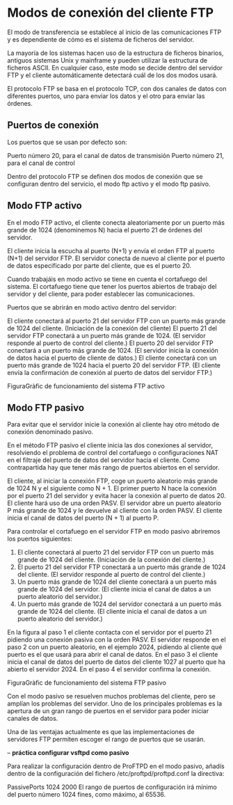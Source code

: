 # Modos de conexión del cliente FTP

El modo de transferencia se establece al inicio de las comunicaciones FTP y es dependiente de cómo es el sistema de ficheros del servidor.

La mayoría de los sistemas hacen uso de la estructura de ficheros binarios, antiguos sistemas Unix y mainframe y pueden utilizar la estructura de ficheros ASCII. En cualquier caso, este modo se decide dentro del servidor FTP y el cliente automáticamente detectará cuál de los dos modos usará.

El protocolo FTP se basa en el protocolo TCP, con dos canales de datos con diferentes puertos, uno para enviar los datos y el otro para enviar las órdenes.

## Puertos de conexión
Los puertos que se usan por defecto son:

Puerto número 20, para el canal de datos de transmisión
Puerto número 21, para el canal de control

Dentro del protocolo FTP se definen dos modos de conexión que se configuran dentro del servicio, el modo ftp activo y el modo ftp pasivo.

## Modo FTP activo
En el modo FTP activo, el cliente conecta aleatoriamente por un puerto más grande de 1024 (denominemos N) hacia el puerto 21 de órdenes del servidor.

El cliente inicia la escucha al puerto (N+1) y envía el orden FTP al puerto (N+1) del servidor FTP. El servidor conecta de nuevo al cliente por el puerto de datos especificado por parte del cliente, que es el puerto 20.

Cuando trabajáis en modo activo se tiene en cuenta el cortafuego del sistema. El cortafuego tiene que tener los puertos abiertos de trabajo del servidor y del cliente, para poder establecer las comunicaciones.

Puertos que se abrirán en modo activo dentro del servidor:

El cliente conectará al puerto 21 del servidor FTP con un puerto más grande de 1024 del cliente. (Iniciación de la conexión del cliente)
El puerto 21 del servidor FTP conectará a un puerto más grande de 1024. (El servidor responde al puerto de control del cliente.)
El puerto 20 del servidor FTP conectará a un puerto más grande de 1024. (El servidor inicia la conexión de datos hacia el puerto de cliente de datos.)
El cliente conectará con un puerto más grande de 1024 hacia el puerto 20 del servidor FTP. (El cliente envía la confirmación de conexión al puerto de datos del servidor FTP.)



FiguraGràfic de funcionamiento del sistema FTP activo

## Modo FTP pasivo
Para evitar que el servidor inicie la conexión al cliente hay otro método de conexión denominado pasivo.

En el método FTP pasivo el cliente inicia las dos conexiones al servidor, resolviendo el problema de control del cortafuego o configuraciones NAT en el filtraje del puerto de datos del servidor hacia el cliente. Como contrapartida hay que tener más rango de puertos abiertos en el servidor.

El cliente, al iniciar la conexión FTP, coge un puerto aleatorio más grande de 1024 N y el siguiente como N + 1.
El primer puerto N hace la conexión por el puerto 21 del servidor y evita hacer la conexión al puerto de datos 20. El cliente hará uso de una orden PASV. 
El servidor abre un puerto aleatorio P más grande de 1024 y le devuelve al cliente con la orden PASV. 
El cliente inicia el canal de datos del puerto (N + 1) al puerto P.

Para controlar el cortafuego en el servidor FTP en modo pasivo abriremos los puertos siguientes:

1. El cliente conectará al puerto 21 del servidor FTP con un puerto más grande de 1024 del cliente. (Iniciación de la conexión del cliente.)
2. El puerto 21 del servidor FTP conectará a un puerto más grande de 1024 del cliente. (El servidor responde al puerto de control del cliente.)
3. Un puerto más grande de 1024 del cliente conectará a un puerto más grande de 1024 del servidor. (El cliente inicia el canal de datos a un puerto aleatorio del servidor.)
4. Un puerto más grande de 1024 del servidor conectará a un puerto más grande de 1024 del cliente. (El cliente inicia el canal de datos a un puerto aleatorio del servidor.)

En la figura al paso 1 el cliente contacta con el servidor por el puerto 21 pidiendo una conexión pasiva con la orden PASV. El servidor responde en el paso 2 con un puerto aleatorio, en el ejemplo 2024, pidiendo al cliente qué puerto es el que usará para abrir el canal de datos. En el paso 3 el cliente inicia el canal de datos del puerto de datos del cliente 1027 al puerto que ha abierto el servidor 2024. En el paso 4 el servidor confirma la conexión.


FiguraGràfic de funcionamiento del sistema FTP pasivo



Con el modo pasivo se resuelven muchos problemas del cliente, pero se amplían los problemas del servidor. Uno de los principales problemas es la apertura de un gran rango de puertos en el servidor para poder iniciar canales de datos.

Una de las ventajas actualmente es que las implementaciones de servidores FTP permiten escoger el rango de puertos que se usarán.

– **práctica configurar vsftpd como pasivo**

Para realizar la configuración dentro de ProFTPD en el modo pasivo, añadís dentro de la configuración del fichero /etc/proftpd/proftpd.conf la directiva:

PassivePorts 1024 2000
El rango de puertos de configuración irá mínimo del puerto número 1024 fines, como máximo, al 65536.

